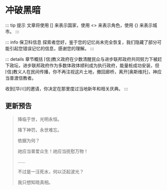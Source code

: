 # 冲破黑暗 <Badge text="调查中" type="warning" />
::: tip 提示
文章将使用 [] 来表示国家，使用 <> 来表示角色，使用 {} 来表示城市。
:::

::: info 保卫科信息
探索者您好，鉴于您的记忆尚未完全恢复，我们隐藏了部分可能引起您错误记忆的信息，感谢您的理解。
:::

::: details 章节概括
⌈信⌋教义政府在少数清醒民众与进步联邦政府共同努力下被赶下政坛，进步联邦政府作为多数体政体顺利成为执行政府，能量桩成功安装，但⌈信⌋教义人在民间传播，你不再注视这片土地，撤回廊桥，离开[奥斯维托]，神应当普渡信教者。

收到[华川]的邀请，你决定在那里度过当地新年和相关庆典。
:::

## 更新预告
> 降临于世，光明永恒。
> 
> 降下神罚，永世难忘。
> 
> 依据为何？
> 
> 祂应当普爱众生！祂应当抚慰万物！
> 
> ……
> 
> 不过是一汪死水，何以泛起波光？
> 
> 我只想知晓真相。